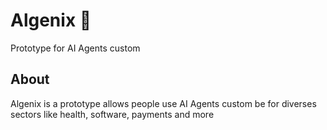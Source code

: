 # Algenix 🤖

Prototype for AI Agents custom

## About 

Algenix is a prototype allows people use AI Agents custom be for diverses sectors like health, software, payments and more
